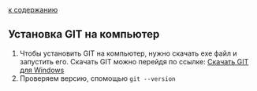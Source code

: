  [к содержанию](./readme.md)
 

## **Установка GIT на компьютер**

1. Чтобы установить GIT на компьютер, нужно скачать exe файл и запустить его. Скачать GIT можно перейдя по ссылке: [Скачать GIT для Windows](https://git-scm.com/downloads)
2. Проверяем версию, спомощью ``git --version``



